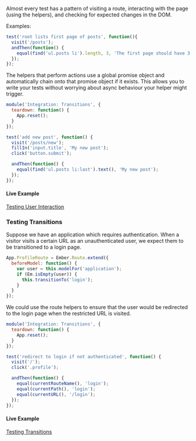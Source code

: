 Almost every test has a pattern of visiting a route, interacting with the page
(using the helpers), and checking for expected changes in the DOM.

Examples:

```javascript
test('root lists first page of posts', function(){
  visit('/posts');
  andThen(function() {
    equal(find('ul.posts li').length, 3, 'The first page should have 3 posts');
  });
});
```

The helpers that perform actions use a global promise object and automatically
chain onto that promise object if it exists. This allows you to write your tests
without worrying about async behaviour your helper might trigger.

```javascript
module('Integration: Transitions', {
  teardown: function() {
    App.reset();
  }
});

test('add new post', function() {
  visit('/posts/new');
  fillIn('input.title', 'My new post');
  click('button.submit');

  andThen(function() {
    equal(find('ul.posts li:last').text(), 'My new post');
  });
});
```

#### Live Example

<a class="jsbin-embed" href="http://jsbin.com/maqemo/1/embed?output">Testing User
Interaction</a>

### Testing Transitions

Suppose we have an application which requires authentication. When a visitor
visits a certain URL as an unauthenticated user, we expect them to be transitioned
to a login page.

```javascript
App.ProfileRoute = Ember.Route.extend({
  beforeModel: function() {
    var user = this.modelFor('application');
    if (Em.isEmpty(user)) {
      this.transitionTo('login');
    }
  }
});
```

We could use the route helpers to ensure that the user would be redirected to the login page
when the restricted URL is visited.

```javascript
module('Integration: Transitions', {
  teardown: function() {
    App.reset();
  }
});

test('redirect to login if not authenticated', function() {
  visit('/');
  click('.profile');

  andThen(function() {
    equal(currentRouteName(), 'login');
    equal(currentPath(), 'login');
    equal(currentURL(), '/login');
  });
});
```

#### Live Example

<a class="jsbin-embed" href="http://jsbin.com/fituji/1/embed?output">Testing Transitions</a>

<script src="http://static.jsbin.com/js/embed.js"></script>
